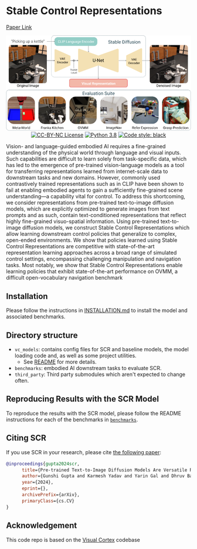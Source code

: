 # Stable Control Representations
[Paper Link](https://arxiv.org/)

<p align="center">
  <img src="res/img/SD_teaser.png" alt="Visual Cortex and CortexBench" width="600">

  <br />
  <a href="./LICENSE"><img alt="CC-BY-NC License" src="https://img.shields.io/badge/license-CC--BY--NC-blue.svg" /></a>
  <a href="Python 3.8"><img alt="Python 3.8" src="https://img.shields.io/badge/python-3.8-blue.svg" /></a>
  <a href="https://github.com/psf/black"><img alt="Code style: black" src="https://img.shields.io/badge/code%20style-black-000000.svg" /></a>
</p>


Vision- and language-guided embodied AI requires a fine-grained understanding of the physical world through language and visual inputs. Such capabilities are difficult to learn solely from task-specific data, which has led to the emergence of pre-trained vision-language models as a tool for transferring representations learned from internet-scale data to downstream tasks and new domains. However, commonly used contrastively trained representations such as in CLIP have been shown to fail at enabling embodied agents to gain a sufficiently fine-grained scene understanding—a capability vital for control. To address this shortcoming, we consider representations from pre-trained text-to-image diffusion models, which are explicitly optimized to generate images from text prompts and as such, contain text-conditioned representations that reflect highly fine-grained visuo-spatial information. Using pre-trained text-to-image diffusion models, we construct Stable Control Representations which allow learning downstream control policies that generalize to complex, open-ended environments. We show that policies learned using Stable Control Representations are competitive with state-of-the-art representation learning approaches across a broad range of simulated control settings, encompassing challenging manipulation and navigation tasks. Most notably, we show that Stable Control Representations enable learning policies that exhibit state-of-the-art performance on OVMM, a difficult open-vocabulary navigation benchmark

## Installation

Please follow the instructions in [INSTALLATION.md](INSTALLATION.md) to install the model and associated benchmarks.


## Directory structure

- `vc_models`: contains config files for SCR and baseline models, the model loading code and, as well as some project utilities.
    - See [README](./vc_models/README.md) for more details.
- `benchmarks`: embodied AI downstream tasks to evaluate SCR.
- `third_party`: Third party submodules which aren't expected to change often.


## Reproducing Results with the SCR Model
To reproduce the results with the SCR model, please follow the README instructions for each of the benchmarks in [`benchmarks`](./benchmarks/).


## Citing SCR
If you use SCR in your research, please cite [the following paper](https://arxiv.org/):

```bibtex
@inproceedings{gupta2024scr,
      title={Pre-trained Text-to-Image Diffusion Models Are Versatile Representation Learners for Control},
      author={Gunshi Gupta and Karmesh Yadav and Yarin Gal and Dhruv Batra and Zsolt Kira and Cong Lu and Tim G. J. Rudner},
      year={2024},
      eprint={},
      archivePrefix={arXiv},
      primaryClass={cs.CV}
}
```

## Acknowledgement
This code repo is based on the [Visual Cortex](https://github.com/facebookresearch/eai-vc/tree/main) codebase